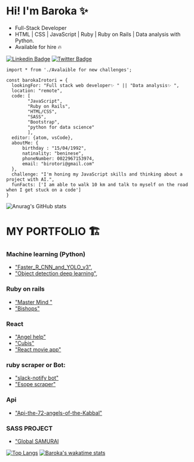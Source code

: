 
# Hi! I'm Baroka ✨ 
- Full-Stack Developer 
-  HTML | CSS | JavaScript | Ruby | Ruby on Rails | Data analysis with Python. 
- Available for hire 🔥 

[![Linkedin Badge](https://img.shields.io/badge/-baroka-blue?style=flat-square&logo=Linkedin&logoColor=white&link=https://www.linkedin.com/in/baroka/)](https://www.linkedin.com/in/baroka/)
[![Twitter Badge](https://img.shields.io/badge/-@IrotoriB-1ca0f1?style=flat-square&labelColor=1ca0f1&logo=twitter&logoColor=white&link=https://twitter.com/IrotoriB)](https://twitter.com/IrotoriB)

```
import * from './Avalaible for new challenges';

const barokaIrotori = {
  lookingFor: "Full stack web developer✨ " || "Data analysis✨ ",
  location: "remote",
  code: [
        "JavaScript", 
        "Ruby on Rails", 
        "HTML/CSS", 
        "SASS", 
        "Bootstrap", 
        "python for data science"
        ],
  editor: {atom, vsCode},
  aboutMe: { 
      birthday : "15/04/1992",
      natinality: "beninese",
      phoneNumber: 0022967153974,
      email: "birotori@gmail.com"
  },
  challenge: "I'm honing my JavaScript skills and thinking about a project with AI.",
  funFacts: ['I am able to walk 10 km and talk to myself on the road when I get stuck on a code']
}

```

![Anurag's GitHub stats](https://github-readme-stats.vercel.app/api?username=Baroka-wp&show_icons=true&theme=radical)


# MY PORTFOLIO 🏗️

### Machine learning (Python)
- ["Faster_R_CNN_and_YOLO_v3"](https://github.com/Baroka-wp/dive_ML/blob/master/Faster_R_CNN_and_YOLO_v3.ipynb), 
- ["Object detection deep learning"](https://colab.research.google.com/drive/1W5SDwsc-kbiMv3KclhaNJBdPOMpjlOSQ?hl=fr#scrollTo=vV1Nr_wRvdsK),

### Ruby on rails 
- ["Master Mind "](https://mastermind21.herokuapp.com/)
- ["Bishops"]([#](https://github.com/Baroka-wp/bishops))

### React
- ["Angel help"](baroka-wp.github.io/angels-help/)
- ["Cubis"](https://github.com/Baroka-wp/cubis)
- ["React movie app"](https://github.com/Baroka-wp/react-movie-app)

### ruby scraper or Bot:
- ["slack-notify bot"](https://github.com/Baroka-wp/slack-notify)
- ["Esope scraper"](https://github.com/Baroka-wp/sinatra)

### Api
- ["Api-the-72-angels-of-the-Kabbal"](https://github.com/Baroka-wp/Api-the-72-angels-of-the-Kabbal)

### SASS PROJECT
- ["Global SAMURAI](https://github.com/Baroka-wp/GlobalSamurai)


[![Top Langs](https://github-readme-stats.vercel.app/api/top-langs/?username=Baroka-wp)](https://github.com/Baroka-wp/github-readme-stats)
[![Baroka's wakatime stats](https://github-readme-stats.vercel.app/api/wakatime?username=Baroka)](https://github.com/Baroka-wp/github-readme-stats)

